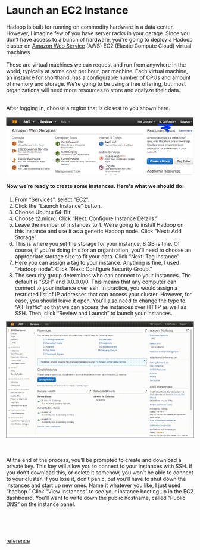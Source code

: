 # Launch an EC2 Instance
Hadoop is built for running on commodity hardware in a data center. However, I imagine few of you have server racks in your garage. Since you don’t have access to a bunch of hardware, you’re going to deploy a Hadoop cluster on [Amazon Web Service](https://aws.amazon.com/) (AWS) EC2 (Elastic Compute Cloud) virtual machines.<br/><br/>
These are virtual machines we can request and run from anywhere in the world, typically at some cost per hour, per machine. Each virtual machine, an instance for shorthand, has a configurable number of CPUs and amount of memory and storage. We’re going to be using a free offering, but most organizations will need more resources to store and analyze their data.<br/><br/>

After logging in, choose a region that is closest to you shown here.<br/><br/>
![AWS Account](https://raw.githubusercontent.com/rzskhr/Hadoop-and-MapReduce/master/deploying-a-hadoop-cluster/img/aws-account.png)


#### Now we’re ready to create some instances. Here's what we should do:

1. From “Services”, select “EC2”.
2. Click the “Launch Instance” button.
3. Choose Ubuntu 64-Bit.
4. Choose t2.micro. Click “Next: Configure Instance Details.”
5. Leave the number of instances to 1. We’re going to install Hadoop on this instance and use it as a generic Hadoop node. Click “Next: Add Storage”
6. This is where you set the storage for your instance, 8 GB is fine. Of course, if you’re doing this for an organization, you’ll need to choose an appropriate storage size to fit your data. Click “Next: Tag Instance”
7. Here you can assign a tag to your instance. Anything is fine, I used “Hadoop node”. Click “Next: Configure Security Group.”
8. The security group determines who can connect to your instances. The default is “SSH” and 0.0.0.0/0. This means that any computer can connect to your instance over ssh. In practice, you would assign a restricted list of IP addresses that can access your cluster. However, for ease, you should leave it open. You’ll also need to change the type to “All Traffic” so that we can access the instances over HTTP as well as SSH. Then, click “Review and Launch” to launch your instances.

![Creating EC2 instance](https://raw.githubusercontent.com/rzskhr/Hadoop-and-MapReduce/master/deploying-a-hadoop-cluster/img/creating-ec2.gif)

<br/><br/>
At the end of the process, you’ll be prompted to create and download a private key. This key will allow you to connect to your instances with SSH. If you don’t download this, or delete it somehow, you won’t be able to connect to your cluster. If you lose it, don’t panic, but you’ll have to shut down the instances and start up new ones. Name it whatever you like, I just used “hadoop.” Click “View Instances” to see your instance booting up in the EC2 dashboard. You'll want to write down the public hostname, called “Public DNS” on the instance panel.

<br/><br/><br/><br/>
[reference](https://classroom.udacity.com/courses/ud1000/lessons/7427734703/concepts/74229414570923)
